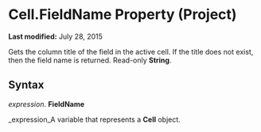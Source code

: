 
# Cell.FieldName Property (Project)

 **Last modified:** July 28, 2015

Gets the column title of the field in the active cell. If the title does not exist, then the field name is returned. Read-only  **String**.

## Syntax

 _expression_. **FieldName**

 _expression_A variable that represents a  **Cell** object.

